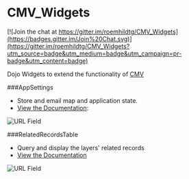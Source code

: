 CMV_Widgets
===========

[![Join the chat at https://gitter.im/roemhildtg/CMV_Widgets](https://badges.gitter.im/Join%20Chat.svg)](https://gitter.im/roemhildtg/CMV_Widgets?utm_source=badge&utm_medium=badge&utm_campaign=pr-badge&utm_content=badge)

Dojo Widgets to extend the functionality of [CMV](https://github.com/cmv/cmv-app)

###AppSettings

* Store and email map and application state.
* [View the Documentation](https://github.com/roemhildtg/CMV_Widgets/tree/master/widgets/AppSettings): 

![URL Field](https://github.com/roemhildtg/CMV_Widgets/blob/master/appSettings.PNG)

###RelatedRecordsTable

* Query and display the layers' related records
* [View the Documentation](https://github.com/roemhildtg/CMV_Widgets/blob/master/widgets/RelationshipTable/README.md)

![URL Field](https://github.com/roemhildtg/CMV_Widgets/blob/master/relatedRecords.PNG)

